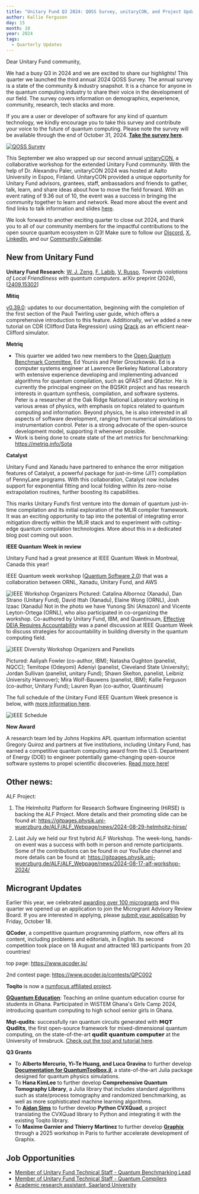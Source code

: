 ```yaml
---
title: "Unitary Fund Q3 2024: QOSS Survey, unitaryCON, and Project Updates"
author: Kallie Ferguson
day: 15
month: 10
year: 2024
tags: 
  - Quarterly Updates
---
```


Dear Unitary Fund community,

We had a busy Q3 in 2024 and we are excited to share our highlights! This quarter we launched the third annual 2024 QOSS Survey. The annual survey is a state of the community & industry snapshot. It is a chance for anyone in the quantum computing industry to share their voice in the development of our field. The survey covers information on demographics, experience, community, research, tech stacks and more.

If you are a user or developer of software for any kind of quantum technology, we kindly encourage you to take this survey and contribute your voice to the future of quantum computing. Please note the survey will be available through the end of October 31, 2024. [**Take the survey here**](https://www.surveymonkey.com/r/qosssurvey24).

[![QOSS Survey](/images/2024_QOSS_Social_card_.png)](https://www.surveymonkey.com/r/qosssurvey24)

This September we also wrapped up our second annual [unitaryCON](https://unitary.foundation/community/unitaryCON/), a collaborative workshop for the extended Unitary Fund community. With the help of Dr. Alexandru Paler, unitaryCON 2024 was hosted at Aalto University in Espoo, Finland. UnitaryCON provided a unique opportunity for Unitary Fund advisors, grantees, staff, ambassadors and friends to gather, talk, learn, and share ideas about how to move the field forward. With an event rating of 9.36 out of 10, the event was a success in bringing the community together to learn and network. Read more about the event and find links to talk information and slides [here](https://unitary.foundation/posts/2024_unitarycon/). 

We look forward to another exciting quarter to close out 2024, and thank you to all of our community members for the impactful contributions to the open source quantum ecosystem in Q3!
Make sure to follow our [Discord](https://discord.com/invite/JqVGmpkP96), [X](https://twitter.com/unitaryfund), [LinkedIn](https://www.linkedin.com/company/unitary.foundation/), and our [Community Calendar](https://calendar.google.com/calendar/u/0/embed?src=c_mgqdq6hj2isi4d6h467kfqvg60@group.calendar.google.com).

## New from Unitary Fund 

**Unitary Fund Research**: [W. J. Zeng](https://arxiv.org/search/quant-ph?searchtype=author&query=Zeng,+W+J), [F. Labib](https://arxiv.org/search/quant-ph?searchtype=author&query=Labib,+F), [V. Russo](https://arxiv.org/search/quant-ph?searchtype=author&query=Russo%2C+V), *Towards violations of Local Friendliness with quantum computers*. arXiv preprint (2024), [[2409.15302](https://arxiv.org/abs/2409.15302)]

**Mitiq**

[v0.39.0](https://github.com/unitaryfund/mitiq/releases/tag/v0.39.0): updates to our documentation, beginning with the completion of the first section of the Pauli Twirling user guide, which offers a comprehensive introduction to this feature. Additionally, we've added a new tutorial on CDR (Clifford Data Regression) using [Qrack](https://github.com/unitaryfund/qrack/) as an efficient near-Clifford simulator.

**Metriq**

- This quarter we added two new members to the [Open Quantum Benchmark Committee](https://unitary.foundation/posts/2024_benchmark_committee/), Ed Younis and Peter Groszkowski. Ed is a computer systems engineer at Lawrence Berkeley National Laboratory with extensive experience developing and implementing advanced algorithms for quantum compilation, such as QFAST and Qfactor. He is currently the principal engineer on the BQSKit project and has research interests in quantum synthesis, compilation, and software systems. Peter is a researcher at the Oak Ridge National Laboratory working in various areas of physics, with emphasis on topics related to quantum computing and information. Beyond physics, he is also interested in all aspects of software development, ranging from numerical simulations to instrumentation control. Peter is a strong advocate of the open-source development model, supporting it whenever possible.
- Work is being done to create state of the art metrics for benchmarking: https://metriq.info/Sota

**Catalyst**

Unitary Fund and Xanadu have partnered to enhance the error mitigation features of Catalyst, a powerful package for just-in-time (JIT) compilation of PennyLane programs. With this collaboration, Catalyst now includes support for exponential fitting and local folding within its zero-noise extrapolation routines, further boosting its capabilities.

This marks Unitary Fund’s first venture into the domain of quantum just-in-time compilation and its initial exploration of the MLIR compiler framework. It was an exciting opportunity to tap into the potential of integrating error mitigation directly within the MLIR stack and to experiment with cutting-edge quantum compilation technologies. More about this in a dedicated blog post coming out soon. 

**IEEE Quantum Week in review**

Unitary Fund had a great presence at IEEE Quantum Week in Montreal, Canada this year! 

IEEE Quantum week workshop ([Quantum Software 2.0](https://sites.google.com/view/quantum-software-2-0)) that was a collaboration between ORNL, Xanadu, Unitary Fund, and AWS

![IEEE Workshop Organizers](/images/2024_Q3_IEEE.jpg)
Pictured: Catalina Albornoz (Xanadu), Dan Strano (Unitary Fund), David Ittah (Xanadu), Elaine Wong (ORNL), Josh Izaac (Xanadu) Not in the photo we have Yunong Shi (Amazon) and Vicente Leyton-Ortega (ORNL), who also participated in co-organizing the workshop. 
Co-authored by Unitary Fund, IBM, and Quantinuum, [Effective DEIA Requires Accountability](https://qce.quantum.ieee.org/2024/program/panels-abstracts/#pan10) was a panel discussion at IEEE Quantum Week to discuss strategies for accountability in building diversity in the quantum computing field. 

![IEEE Diversity Workshop Organizers and Panelists](/images/2024_Q3_IEEE_Diversity.jpg)

Pictured: Aaliyah Fowler (co-author, IBM);  Natasha Oughton (panelist, NQCC); Temitope (Odeyomi) Adeniyi (panelist, Cleveland State University); Jordan Sullivan (panelist, unitary Fund); Shawn Skelton, panelist, Leibniz University Hannover); Mira Wolf-Bauwens (panelist, IBM); Kallie Ferguson (co-author, Unitary Fund); Lauren Ryan (co-author, Quantinuum)

The full schedule of the Unitary Fund IEEE Quantum Week presence is below, with [more information here](https://qce.quantum.ieee.org/2024/). 

![IEEE Schedule](/images/2024_Q3_IEEE_Schedule.jpeg)

**New Award**

A research team led by Johns Hopkins APL quantum information scientist Gregory Quiroz and partners at five institutions, including Unitary Fund, has earned a competitive quantum computing award from the U.S. Department of Energy (DOE) to engineer potentially game-changing open-source software systems to propel scientific discoveries. [Read more here!](https://www.jhuapl.edu/news/news-releases/241007-apl-earns-doe-quantum-computing-science-award)

## Other news:

ALF Project:

1) The Helmholtz Platform for Research Software Engineering (HiRSE) is backing the ALF Project. More details and their promoting slide can be found at: https://gitpages.physik.uni-wuerzburg.de/ALF/ALF_Webpage/news/2024-08-29-helmholtz-hirse/

2) Last July we held our first hybrid ALF Workshop. The week-long, hands-on event was a success with both in person and remote participants. Some of the contributions can be found in our YouTube channel and more details can be found at: https://gitpages.physik.uni-wuerzburg.de/ALF/ALF_Webpage/news/2024-08-17-alf-workshop-2024/ 

## Microgrant Updates

Earlier this year, we celebrated [awarding over 100 microgrants](https://unitary.foundation/posts/2024_microgrant_impact/) and this quarter we opened up an application to join the Microgrant Advisory Review Board. If you are interested in applying, please [submit your application](https://airtable.com/appat5MoVPET2opYb/pag4FfvrhnWX0vgle/form) by Friday, October 18. 

**QCoder**, a competitive quantum programming platform, now offers all its content, including problems and editorials, in English. Its second competition took place on 18 August and attracted 183 participants from 20 countries!

top page: https://www.qcoder.jp/

2nd contest page: https://www.qcoder.jp/contests/QPC002

**Toqito** is now a [numfocus affiliated project](https://numfocus.medium.com/august-september-project-updates-e3dac6f86aa8).


[**GQuantum Education**](https://physics.knust.edu.gh/mcp/gquantum-education): Teaching an online quantum education course for students in Ghana. Participated in WiSTEM Ghana's Girls Camp 2024, introducing quantum computing to high school senior girls in Ghana. 


**Mqt-qudits**: successfully ran quantum circuits generated with 𝗠𝗤𝗧 𝗤𝘂𝗱𝗶𝘁𝘀, the first open-source framework for mixed-dimensional quantum computing, on the state-of-the-art 𝗾𝘂𝗱𝗶𝘁 𝗾𝘂𝗮𝗻𝘁𝘂𝗺 𝗰𝗼𝗺𝗽𝘂𝘁𝗲𝗿 at the University of Innsbruck. [Check out the tool and tutorial here](https://github.com/cda-tum/mqt-qudits).


**Q3 Grants**
- To **Alberto Mercurio, Yi-Te Huang, and Luca Gravina** to further develop **[Documentation for QuantumToolbox.jl](https://github.com/qutip/QuantumToolbox.jl)**, a state-of-the-art Julia package designed for quantum physics simulations.
- To **Hana KimLee** to further develop **Comprehensive Quantum Tomography Library**, a Julia library that includes standard algorithms such as state/process tomography and randomized benchmarking, as well as more sophisticated machine learning algorithms.
- To [**Aidan Sims**](https://www.linkedin.com/in/aidan-sims/) to further develop **Python CVXQuad**, a project translating the CVXQuad library to Python and integrating it with the existing Toqito library.
- To **Maxime Garnier and Thierry Martinez** to further develop **[Graphix](https://github.com/TeamGraphix/graphix)** through a 2025 workshop in Paris to further accelerate development of Graphix.

## Job Opportunities
- [Member of Unitary Fund Technical Staff - Quantum Benchmarking Lead](https://unitary.foundation/jobs/mts-benchmarks/)
- [Member of Unitary Fund Technical Staff - Quantum Compilers](https://unitary.foundation/jobs/mts-compilation/)
- [Academic research assistant, Saarland University](https://tinyurl.com/y47tp4us)
